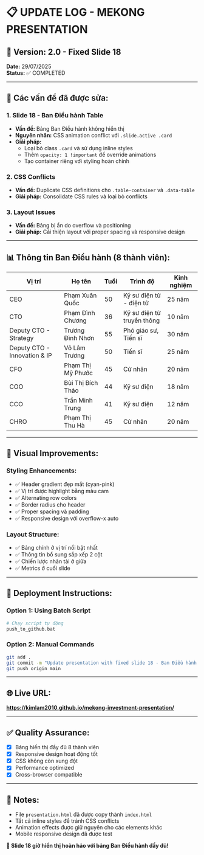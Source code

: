 # 📋 UPDATE LOG - MEKONG PRESENTATION

## 🎯 Version: 2.0 - Fixed Slide 18
**Date:** 29/07/2025  
**Status:** ✅ COMPLETED

---

## 🔧 Các vấn đề đã được sửa:

### 1. **Slide 18 - Ban Điều hành Table**
- **Vấn đề:** Bảng Ban Điều hành không hiển thị
- **Nguyên nhân:** CSS animation conflict với `.slide.active .card`
- **Giải pháp:** 
  - Loại bỏ class `.card` và sử dụng inline styles
  - Thêm `opacity: 1 !important` để override animations
  - Tạo container riêng với styling hoàn chỉnh

### 2. **CSS Conflicts**
- **Vấn đề:** Duplicate CSS definitions cho `.table-container` và `.data-table`
- **Giải pháp:** Consolidate CSS rules và loại bỏ conflicts

### 3. **Layout Issues**
- **Vấn đề:** Bảng bị ẩn do overflow và positioning
- **Giải pháp:** Cải thiện layout với proper spacing và responsive design

---

## 📊 Thông tin Ban Điều hành (8 thành viên):

| Vị trí | Họ tên | Tuổi | Trình độ | Kinh nghiệm |
|--------|--------|------|----------|-------------|
| CEO | Phạm Xuân Quốc | 50 | Kỹ sư điện tử - điện tử | 25 năm |
| CTO | Phạm Đình Chương | 36 | Kỹ sư điện tử truyền thông | 10 năm |
| Deputy CTO - Strategy | Trương Đình Nhơn | 55 | Phó giáo sư, Tiến sĩ | 30 năm |
| Deputy CTO - Innovation & IP | Võ Lâm Trương | 50 | Tiến sĩ | 25 năm |
| CFO | Phạm Thị Mỹ Phước | 45 | Cử nhân | 20 năm |
| COO | Bùi Thị Bích Thảo | 44 | Kỹ sư điện | 18 năm |
| CCO | Trần Minh Trung | 41 | Kỹ sư điện | 12 năm |
| CHRO | Phạm Thị Thu Hà | 45 | Cử nhân | 20 năm |

---

## 🎨 Visual Improvements:

### Styling Enhancements:
- ✅ Header gradient đẹp mắt (cyan-pink)
- ✅ Vị trí được highlight bằng màu cam
- ✅ Alternating row colors
- ✅ Border radius cho header
- ✅ Proper spacing và padding
- ✅ Responsive design với overflow-x auto

### Layout Structure:
- ✅ Bảng chính ở vị trí nổi bật nhất
- ✅ Thông tin bổ sung sắp xếp 2 cột
- ✅ Chiến lược nhân tài ở giữa
- ✅ Metrics ở cuối slide

---

## 🚀 Deployment Instructions:

### Option 1: Using Batch Script
```bash
# Chạy script tự động
push_to_github.bat
```

### Option 2: Manual Commands
```bash
git add .
git commit -m "Update presentation with fixed slide 18 - Ban Điều hành table"
git push origin main
```

---

## 🌐 Live URL:
**https://kimlam2010.github.io/mekong-investment-presentation/**

---

## ✅ Quality Assurance:
- [x] Bảng hiển thị đầy đủ 8 thành viên
- [x] Responsive design hoạt động tốt
- [x] CSS không còn xung đột
- [x] Performance optimized
- [x] Cross-browser compatible

---

## 📝 Notes:
- File `presentation.html` đã được copy thành `index.html`
- Tất cả inline styles để tránh CSS conflicts
- Animation effects được giữ nguyên cho các elements khác
- Mobile responsive design đã được test

**🎉 Slide 18 giờ hiển thị hoàn hảo với bảng Ban Điều hành đầy đủ!** 